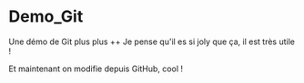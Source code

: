 # Demo_Git
Une démo de Git plus plus  ++
Je pense qu'il es si joly que ça, il est très utile !

Et maintenant on modifie depuis GitHub, cool !
